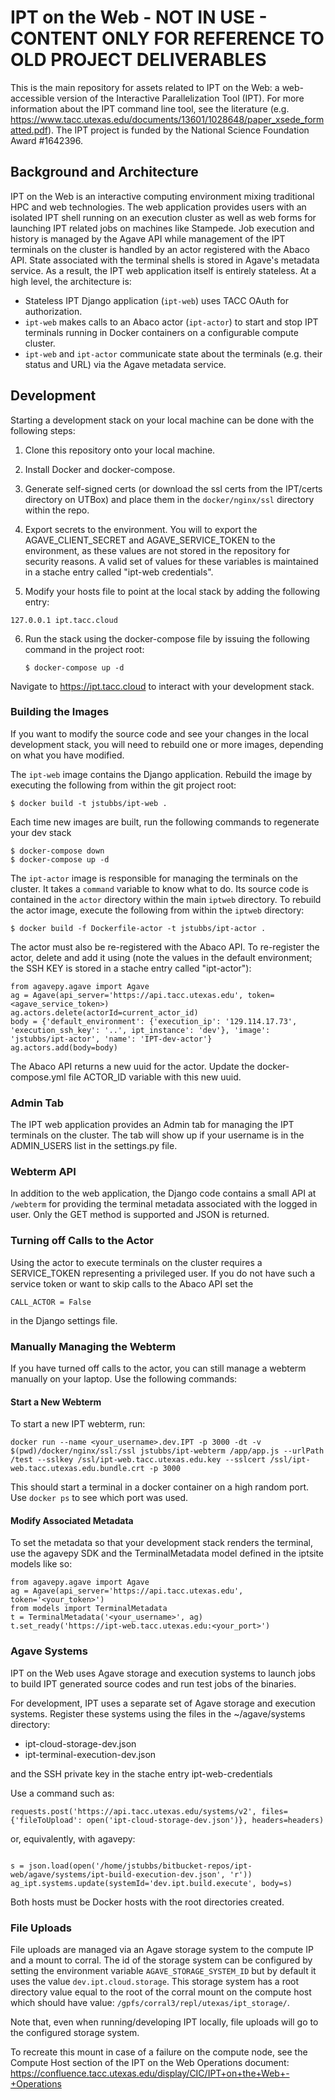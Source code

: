 
# IPT on the Web - NOT IN USE - CONTENT ONLY FOR REFERENCE TO OLD PROJECT DELIVERABLES # 

This is the main repository for assets related to IPT on the Web: a web-accessible version of the Interactive Parallelization Tool (IPT).
For more information about the IPT command line tool, see the literature (e.g. https://www.tacc.utexas.edu/documents/13601/1028648/paper_xsede_formatted.pdf). The IPT project is funded by the National Science Foundation Award #1642396.

## Background and Architecture ##

IPT on the Web is an interactive computing environment mixing traditional HPC and web technologies. The web application
provides users with an isolated IPT shell running on an execution cluster as well as web forms for launching IPT
related jobs on machines like Stampede. Job execution and history is managed by the Agave API while management of the
IPT terminals on the cluster is handled by an actor registered with the Abaco API. State associated with the terminal
shells is stored in Agave's metadata service. As a result, the IPT web application itself is entirely stateless. At a high
level, the architecture is:

* Stateless IPT Django application (`ipt-web`) uses TACC OAuth for authorization.
* `ipt-web` makes calls to an Abaco actor (`ipt-actor`) to start and stop IPT terminals running in Docker containers on a configurable compute cluster.
* `ipt-web` and `ipt-actor` communicate state about the terminals (e.g. their status and URL) via the Agave metadata service.


## Development ##
Starting a development stack on your local machine can be done with the following steps:

1. Clone this repository onto your local machine.

2. Install Docker and docker-compose.

3. Generate self-signed certs (or download the ssl certs from the IPT/certs directory on UTBox) and place them
 in the `docker/nginx/ssl` directory within the repo.

4. Export secrets to the environment. You will to export the AGAVE_CLIENT_SECRET and AGAVE_SERVICE_TOKEN to the
environment, as these values are not stored in the repository for security reasons. A valid set of values for these
 variables is maintained in a stache entry called "ipt-web credentials".

5. Modify your hosts file to point at the local stack by adding the following entry:

  ```
  127.0.0.1 ipt.tacc.cloud
  ```

6. Run the stack using the docker-compose file by issuing the following command in the project root:

   ```
   $ docker-compose up -d
   ```

Navigate to https://ipt.tacc.cloud to interact with your development stack.


### Building the Images ###
If you want to modify the source code and see your changes in the local development stack, you will need to rebuild
one or more images, depending on what you have modified.

The `ipt-web` image contains the Django application. Rebuild the image by executing the following from within the git project
root:

  ```
  $ docker build -t jstubbs/ipt-web .
  ```

Each time new images are built, run the following commands to regenerate your dev stack

  ```
  $ docker-compose down
  $ docker-compose up -d
  ```


The `ipt-actor` image is responsible for managing the terminals on the cluster. It takes a `command` variable to know
what to do. Its source code is contained in the `actor` directory within the main `iptweb` directory. To rebuild the
actor image, execute the following from within the `iptweb` directory:

  ```
  $ docker build -f Dockerfile-actor -t jstubbs/ipt-actor .
  ```

The actor must also be re-registered with the Abaco API. To re-register the actor, delete and add it using (note the
values in the default environment; the SSH KEY is stored in a stache entry called "ipt-actor"):

  ```
  from agavepy.agave import Agave
  ag = Agave(api_server='https://api.tacc.utexas.edu', token=<agave_service_token>)
  ag.actors.delete(actorId=current_actor_id)
  body = {'default_environment': {'execution_ip': '129.114.17.73', 'execution_ssh_key': '..', ipt_instance': 'dev'}, 'image': 'jstubbs/ipt-actor', 'name': 'IPT-dev-actor'}
  ag.actors.add(body=body)
  ```

The Abaco API returns a new uuid for the actor. Update the docker-compose.yml file ACTOR_ID variable with this new uuid.


### Admin Tab ###

The IPT web application provides an Admin tab for managing the IPT terminals on the cluster. The tab will show up if your
username is in the ADMIN_USERS list in the settings.py file.


### Webterm API ###

In addition to the web application, the Django code contains a small API at `/webterm` for providing the terminal
metadata associated with the logged in user. Only the GET method is supported and JSON is returned.


### Turning off Calls to the Actor ###

Using the actor to execute terminals on the cluster requires a SERVICE_TOKEN representing a privileged
user. If you do not have such a service token or want to skip calls to the Abaco API set the

  ```
  CALL_ACTOR = False
  ```

in the Django settings file.


### Manually Managing the Webterm ###

If you have turned off calls to the actor, you can still manage a webterm manually on your laptop. Use
the following commands:

#### Start a New Webterm ####

To start a new IPT webterm, run:

  ```
  docker run --name <your_username>.dev.IPT -p 3000 -dt -v $(pwd)/docker/nginx/ssl:/ssl jstubbs/ipt-webterm /app/app.js --urlPath /test --sslkey /ssl/ipt-web.tacc.utexas.edu.key --sslcert /ssl/ipt-web.tacc.utexas.edu.bundle.crt -p 3000
  ```

This should start a terminal in a docker container on a high random port. Use `docker ps` to see which
port was used.


#### Modify Associated Metadata ####

To set the metadata so that your development stack renders the terminal, use the agavepy SDK
and the TerminalMetadata model defined in the iptsite models like so:

  ```
  from agavepy.agave import Agave
  ag = Agave(api_server='https://api.tacc.utexas.edu', token='<your_token>')
  from models import TerminalMetadata
  t = TerminalMetadata('<your_username>', ag)
  t.set_ready('https://ipt-web.tacc.utexas.edu:<your_port>')
  ```

### Agave Systems ###
IPT on the Web uses Agave storage and execution systems to launch jobs to build IPT generated source
codes and run test jobs of the binaries.

For development, IPT uses a separate set of Agave storage and execution systems. Register these systems using the files
in the ~/agave/systems directory:
  * ipt-cloud-storage-dev.json
  * ipt-terminal-execution-dev.json

and the SSH private key in the stache entry ipt-web-credentials

Use a command such as:

  ```
  requests.post('https://api.tacc.utexas.edu/systems/v2', files={'fileToUpload': open('ipt-cloud-storage-dev.json')}, headers=headers)
  ```
or, equivalently, with agavepy:

   ```

   s = json.load(open('/home/jstubbs/bitbucket-repos/ipt-web/agave/systems/ipt-build-execution-dev.json', 'r'))
   ag_ipt.systems.update(systemId='dev.ipt.build.execute', body=s)

   ```

Both hosts must be Docker hosts with the root directories created.

### File Uploads ###
File uploads are managed via an Agave storage system to the compute IP and a mount to corral.
The id of the storage system can be configured by setting the environment variable `AGAVE_STORAGE_SYSTEM_ID` but by
default it uses the value `dev.ipt.cloud.storage`. This storage system has a root directory value equal to the root
of the corral mount on the compute host which should have value: `/gpfs/corral3/repl/utexas/ipt_storage/`.

Note that, even when running/developing IPT locally, file uploads will go to the configured storage system.

To recreate this mount in case of a failure on the compute node, see the Compute Host section of the IPT on the Web
Operations document: https://confluence.tacc.utexas.edu/display/CIC/IPT+on+the+Web+-+Operations



 
